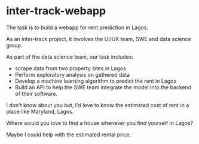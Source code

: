 # inter-track-webapp

The task is to build a webapp for rent prediction in Lagos.

As an inter-track project, it involves the UI/UX team, SWE and data science group.

As part of the data science team, our task includes:
- scrape data from two property sites in Lagos
- Perform exploratory analysis on gathered data
- Develop a machine learning algorithm to predict the rent in Lagos
- Build an API to help the SWE team integrate the model into the backend of their software.

I don't know about you but, I'd love to know the estimated cost of rent in a place like Maryland, Lagos.

Where would you love to find a house whenever you find yourself in Lagos? 

Maybe I could help with the estimated rental price.
